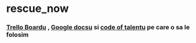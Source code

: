 # rescue_now


### [Trello Boardu](https://trello.com/b/aA8P0cHm/rescuenow ) , [Google docsu](https://docs.google.com/document/d/1XoZPqMX0-Stxhkfx2mIdrbDhkl2UsaveC_7dtgNzvTE/edit?tab=t.0) si [code of talentu](https://app.codeoftalent.com/participant/training/summary) pe care o sa le folosim

